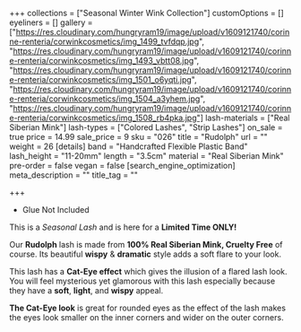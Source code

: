 +++
collections = ["Seasonal Winter Wink Collection"]
customOptions = []
eyeliners = []
gallery = ["https://res.cloudinary.com/hungryram19/image/upload/v1609121740/corinne-renteria/corwinkcosmetics/img_1499_tvfdqp.jpg", "https://res.cloudinary.com/hungryram19/image/upload/v1609121740/corinne-renteria/corwinkcosmetics/img_1493_vbtt08.jpg", "https://res.cloudinary.com/hungryram19/image/upload/v1609121740/corinne-renteria/corwinkcosmetics/img_1501_o6yqti.jpg", "https://res.cloudinary.com/hungryram19/image/upload/v1609121740/corinne-renteria/corwinkcosmetics/img_1504_a3yhem.jpg", "https://res.cloudinary.com/hungryram19/image/upload/v1609121740/corinne-renteria/corwinkcosmetics/img_1508_rb4pka.jpg"]
lash-materials = ["Real Siberian Mink"]
lash-types = ["Colored Lashes", "Strip Lashes"]
on_sale = true
price = 14.99
sale_price = 9
sku = "026"
title = "Rudolph"
url = ""
weight = 26
[details]
band = "Handcrafted Flexible Plastic Band"
lash_height = "11-20mm"
length = "3.5cm"
material = "Real Siberian Mink"
pre-order = false
vegan = false
[search_engine_optimization]
meta_description = ""
title_tag = ""

+++
* Glue Not Included

This is a _Seasonal Lash_ and is here for a **Limited Time ONLY!**

Our **Rudolph** lash is made from **100% Real Siberian Mink, Cruelty Free** of course. Its beautiful **wispy** & **dramatic** style adds a soft flare to your look.

This lash has a **Cat-Eye effect** which gives the illusion of a flared lash look. You will feel mysterious yet glamorous with this lash especially because they have a **soft**, **light**, and **wispy** appeal.

**The Cat-Eye look** is great for rounded eyes as the effect of the lash makes the eyes look smaller on the inner corners and wider on the outer corners.